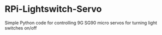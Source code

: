 # RPi-Lightswitch-Servo
Simple Python code for controlling 9G SG90 micro servos for turning light switches on/off

